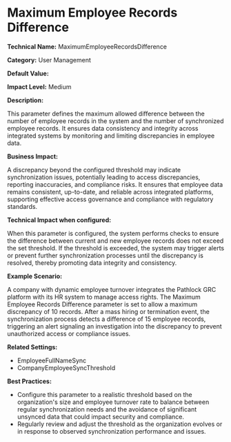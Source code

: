 # Maximum Employee Records Difference

**Technical Name:** MaximumEmployeeRecordsDifference

**Category:** User Management

**Default Value:**

**Impact Level:** Medium

**Description:** 

This parameter defines the maximum allowed difference between the number of employee records in the system and the number of synchronized employee records. It ensures data consistency and integrity across integrated systems by monitoring and limiting discrepancies in employee data.

**Business Impact:**

A discrepancy beyond the configured threshold may indicate synchronization issues, potentially leading to access discrepancies, reporting inaccuracies, and compliance risks. It ensures that employee data remains consistent, up-to-date, and reliable across integrated platforms, supporting effective access governance and compliance with regulatory standards.

**Technical Impact when configured:**

When this parameter is configured, the system performs checks to ensure the difference between current and new employee records does not exceed the set threshold. If the threshold is exceeded, the system may trigger alerts or prevent further synchronization processes until the discrepancy is resolved, thereby promoting data integrity and consistency.

**Example Scenario:**

A company with dynamic employee turnover integrates the Pathlock GRC platform with its HR system to manage access rights. The Maximum Employee Records Difference parameter is set to allow a maximum discrepancy of 10 records. After a mass hiring or termination event, the synchronization process detects a difference of 15 employee records, triggering an alert signaling an investigation into the discrepancy to prevent unauthorized access or compliance issues.

**Related Settings:** 

- EmployeeFullNameSync
- CompanyEmployeeSyncThreshold

**Best Practices:** 

- Configure this parameter to a realistic threshold based on the organization's size and employee turnover rate to balance between regular synchronization needs and the avoidance of significant unsynced data that could impact security and compliance.
- Regularly review and adjust the threshold as the organization evolves or in response to observed synchronization performance and issues.